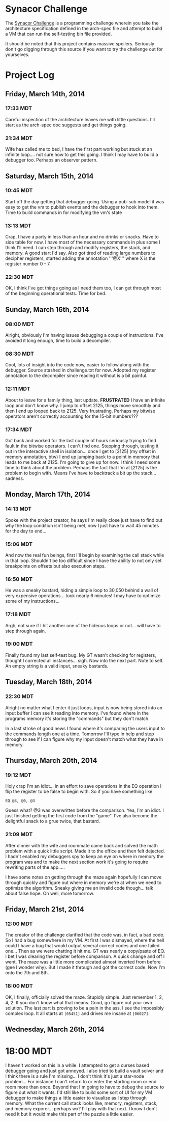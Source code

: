 # Synacor Challenge

The [Synacor Challenge](http://challenge.synacor.com) is a programming challenge wherein you take the architecture specification defined in the arch-spec file and attempt to build a VM that can run the self-testing bin file provided.

It should be noted that this project contains massive spoilers. Seriously don't go digging through this source if you want to try the challenge out for yourselves.

# Project Log

## Friday, March 14th, 2014

### 17:33 MDT

Careful inspection of the architecture leaves me with little questions. I'll start as the arch-spec doc suggests and get things going. 

### 21:34 MDT

Wife has called me to bed, I have the first part working but stuck at an infinite loop.... not sure how to get this going. I think I may have to build a debugger too. Perhaps an observer pattern.

## Saturday, March 15th, 2014

### 10:45 MDT

Start off the day getting that debugger going. Using a pub-sub model it was easy to get the vm to publish events and the debugger to hook into them. Time to build commands in for modifying the vm's state

### 13:13 MDT 

Crap, I have a party in less than an hour and no drinks or snacks. Have to side table for now. I have most of the necessary commands in plus some I think I'll need. I can step through and modify registers, the stack, and memory. A good start I'd say. Also got tired of reading large numbers to decipher registers, started adding the annotation '''@X''' where X is the register number 0 - 7.

### 22:30 MDT

OK, I think I've got things going as I need them too, I can get through most of the beginning operational tests. Time for bed.

## Sunday, March 16th, 2014

### 08:00 MDT

Alright, obviously I'm having issues debugging a couple of instructions. I've avoided it long enough, time to build a decompiler. 

### 08:30 MDT

Cool, lots of insight into the code now, easier to follow along with the debugger. Source stashed in challenge.txt for now. Adopted my register annotation to the decompiler since reading it without is a bit painful.

### 12:11 MDT

About to leave for a family thing, last update. **FRUSTRATED** I have an infinite loop and don't know why. I jump to offset 2125, things move smoothly and then I end up looped back to 2125. Very frustrating. Perhaps my bitwise operators aren't correctly accounting for the 15-bit numbers???


### 17:34 MDT

Got back and worked for the last couple of hours seriously trying to find fault in the bitwise operators. I can't find one. Stepping through, testing it out in the interactive shell in isolation... once I get to [2125] (my offset in memory annotation, btw) I end up jumping back to a point in memory that leads to me back at 2125. I'm going to give up for now. I think I need some time to think about the problem. Perhaps the fact that I'm at [2125] is the problem to begin with. Means I've have to backtrack a bit up the stack... sadness.

## Monday, March 17th, 2014

### 14:13 MDT

Spoke with the project creator, he says I'm really close just have to find out why the loop condition isn't being met, now I just have to wait 45 minutes for the day to end...

### 15:06 MDT

And now the real fun beings, first I'll begin by examining the call stack while in that loop. Shouldn't be too difficult since I have the ability to not only set breakpoints on offsets but also execution steps.

### 16:50 MDT

He was a sneaky bastard, hiding a simple loop to 30,050 behind a wall of very expensive operations... took nearly 6 minutes! I may have to optimize some of my instructions...

### 17:18 MDT

Argh, not sure if I hit another one of the hideous loops or not... will have to step through again.

### 19:00 MDT

Finally found my last self-test bug. My GT wasn't checking for registers, thought I corrected all instances... sigh. Now into the next part. Note to self. An empty string is a valid input, sneaky bastards.

## Tuesday, March 18th, 2014

### 22:30 MDT

Alright no matter what I enter it just loops, input is now being stored into an input buffer I can see it reading into memory. I've found where in the programs memory it's storing the "commands" but they don't match.

In a last stroke of good news I found where it's comparing the users input to the commands length one at a time. Tomorrow I'll type in help and step through to see if I can figure why my input doesn't match what they have in memory.

## Thursday, March 20th, 2014

### 19:12 MDT

Holy crap I'm an idiot... in an effort to save operations in the EQ operation I flip the register to be false to begin with. So if you have something like

```EQ @3, @0, @3```

Guess what? @3 was overwritten before the comparison. Yea, I'm an idiot. I just finished getting the first code from the "game". I've also become the delightful snack to a grue twice, that bastard.

### 21:09 MDT

After dinner with the wife and roommate came back and solved the math problem with a quick little script. Made it to the office and then felt dejected. I hadn't enabled my debuggers spy to keep an eye on where in memory the program was and to make the next section work it's going to require rewriting parts of the app.....

I have some notes on getting through the maze again hopefully I can move through quickly and figure out where in memory we're at when we need to optimize the algorithm. Sneaky giving me an invalid code though... talk about false hope. Oh well, more tomorrow.

## Friday, March 21st, 2014

### 12:00 MDT

The creator of the challenge clarified that the code was, in fact, a bad code. So I had a bug somewhere in my VM. At first I was dismayed, where the hell could I have a bug that would output several correct codes and one failed one... Then as we were chatting it hit me. GT was nearly a copy/paste of EQ. I bet I was clearing the register before comparison. A quick change and off I went. The maze was a little more complicated almost inverted from before (gee I wonder why). But I made it through and got the correct code. Now I'm onto the 7th and 8th.

### 18:00 MDT

OK, I finally, officially solved the maze. Stupidly simple. Just remember 1, 2, 4, 2. If you don't know what that means. Good, go figure out your own solution. The last part is proving to be a pain in the ass. I see the impossibly complex loop. It all starts at ```[05451]``` and drives me insane at ```[06027]```.

## Wednesday, March 26th, 2014

# 18:00 MDT

I haven't worked on this in a while. I attempted to get a curses based debugger going and just got annoyed. I also tried to build a vault solver and I think there is a rule I'm missing... I don't think it's just a star-node problem... For instance I can't return to or enter the starting room or end room more than once. Beyond that I'm going to have to debug the source to figure out what it wants. I'd still like to build some sort of UI for my VM debugger to make things a little easier to visualize as I step through memory. What the current call stack looks like, memory, registers, stack, and memory exporer... perhaps wx? I'll play with that next. I know I don't need it but it would make this part of the puzzle a little easier.